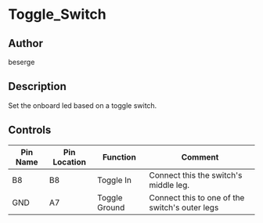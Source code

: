 # Toggle_Switch

## Author

beserge

## Description

Set the onboard led based on a toggle switch.

## Controls

| Pin Name | Pin Location | Function | Comment |
| --- | --- | --- | --- |
| B8 | B8 | Toggle In | Connect this the switch's middle leg. |
| GND | A7 | Toggle Ground | Connect this to one of the switch's outer legs |
